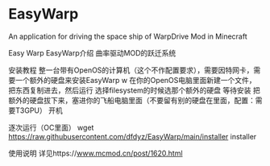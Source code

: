 # EasyWarp
An application for driving the space ship of WarpDrive Mod in Minecraft

Easy Warp
EasyWarp介绍
曲率驱动MOD的跃迁系统

安装教程
整一台带有OpenOS的计算机（这个不作配置要求），需要因特网卡，需要一个额外的硬盘来安装EasyWarp
w
在你的OpenOS电脑里面新建一个文件，把东西复制进去，然后运行
选择filesystem的时候选那个额外的硬盘
等待安装
把额外的硬盘拔下来，塞进你的飞船电脑里面（不要留有别的硬盘在里面，配置：需要T3GPU）
开机

逐次运行（OC里面）
wget https://raw.githubusercontent.com/dfdyz/EasyWarp/main/installer
installer

使用说明
详见https://www.mcmod.cn/post/1620.html
